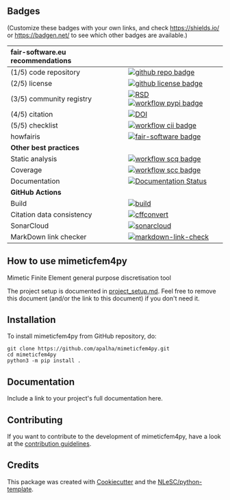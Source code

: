## Badges

(Customize these badges with your own links, and check https://shields.io/ or https://badgen.net/ to see which other badges are available.)

| fair-software.eu recommendations | |
| :-- | :--  |
| (1/5) code repository              | [![github repo badge](https://img.shields.io/badge/github-repo-000.svg?logo=github&labelColor=gray&color=blue)](https://github.com/apalha/mimeticfem4py) |
| (2/5) license                      | [![github license badge](https://img.shields.io/github/license/apalha/mimeticfem4py)](https://github.com/apalha/mimeticfem4py) |
| (3/5) community registry           | [![RSD](https://img.shields.io/badge/rsd-mimeticfem4py-00a3e3.svg)](https://www.research-software.nl/software/mimeticfem4py) [![workflow pypi badge](https://img.shields.io/pypi/v/mimeticfem4py.svg?colorB=blue)](https://pypi.python.org/project/mimeticfem4py/) |
| (4/5) citation                     | [![DOI](https://zenodo.org/badge/DOI/<replace-with-created-DOI>.svg)](https://doi.org/<replace-with-created-DOI>) |
| (5/5) checklist                    | [![workflow cii badge](https://bestpractices.coreinfrastructure.org/projects/<replace-with-created-project-identifier>/badge)](https://bestpractices.coreinfrastructure.org/projects/<replace-with-created-project-identifier>) |
| howfairis                          | [![fair-software badge](https://img.shields.io/badge/fair--software.eu-%E2%97%8F%20%20%E2%97%8F%20%20%E2%97%8F%20%20%E2%97%8F%20%20%E2%97%8B-yellow)](https://fair-software.eu) |
| **Other best practices**           | &nbsp; |
| Static analysis                    | [![workflow scq badge](https://sonarcloud.io/api/project_badges/measure?project=mimeticFEM4py_mimeticfem4py&metric=alert_status)](https://sonarcloud.io/dashboard?id=mimeticFEM4py_mimeticfem4py) |
| Coverage                           | [![workflow scc badge](https://sonarcloud.io/api/project_badges/measure?project=mimeticFEM4py_mimeticfem4py&metric=coverage)](https://sonarcloud.io/dashboard?id=mimeticFEM4py_mimeticfem4py) |
| Documentation                      | [![Documentation Status](https://readthedocs.org/projects/mimeticfem4py/badge/?version=latest)](https://mimeticfem4py.readthedocs.io/en/latest/?badge=latest) |
| **GitHub Actions**                 | &nbsp; |
| Build                              | [![build](https://github.com/apalha/mimeticfem4py/actions/workflows/build.yml/badge.svg)](https://github.com/apalha/mimeticfem4py/actions/workflows/build.yml) |
| Citation data consistency               | [![cffconvert](https://github.com/apalha/mimeticfem4py/actions/workflows/cffconvert.yml/badge.svg)](https://github.com/apalha/mimeticfem4py/actions/workflows/cffconvert.yml) |
| SonarCloud                         | [![sonarcloud](https://github.com/apalha/mimeticfem4py/actions/workflows/sonarcloud.yml/badge.svg)](https://github.com/apalha/mimeticfem4py/actions/workflows/sonarcloud.yml) |
| MarkDown link checker              | [![markdown-link-check](https://github.com/apalha/mimeticfem4py/actions/workflows/markdown-link-check.yml/badge.svg)](https://github.com/apalha/mimeticfem4py/actions/workflows/markdown-link-check.yml) |

## How to use mimeticfem4py

Mimetic Finite Element general purpose discretisation tool

The project setup is documented in [project_setup.md](project_setup.md). Feel free to remove this document (and/or the link to this document) if you don't need it.

## Installation

To install mimeticfem4py from GitHub repository, do:

```console
git clone https://github.com/apalha/mimeticfem4py.git
cd mimeticfem4py
python3 -m pip install .
```

## Documentation

Include a link to your project's full documentation here.

## Contributing

If you want to contribute to the development of mimeticfem4py,
have a look at the [contribution guidelines](CONTRIBUTING.md).

## Credits

This package was created with [Cookiecutter](https://github.com/audreyr/cookiecutter) and the [NLeSC/python-template](https://github.com/NLeSC/python-template).
